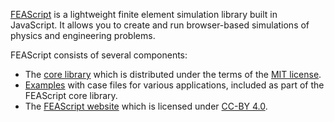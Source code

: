 <a href="https://feascript.com/" target="_blank">FEAScript</a> is a lightweight finite element simulation library built in JavaScript. It allows you to create and run browser-based simulations of physics and engineering problems.

FEAScript consists of several components:
- The [core library](https://github.com/FEAScript/FEAScript) which is distributed under the terms of the <a href="https://github.com/FEAScript/FEAScript/blob/main/LICENSE" target="_blank">MIT license</a>.
- [Examples](https://github.com/FEAScript/FEAScript/tree/main/examples) with case files for various applications, included as part of the FEAScript core library.
- The [FEAScript website](https://github.com/FEAScript/FEAScript-website) which is licensed under <a href="https://github.com/FEAScript/FEAScript-website/blob/main/LICENSE" target="_blank">CC-BY 4.0</a>.

